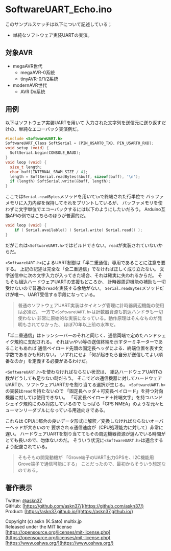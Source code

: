 # SoftwareUART_Echo.ino

このサンプルスケッチは以下について記述している；

- 単純なソフトウェア実装UARTの実演。

## 対象AVR

- megaAVR世代
  - megaAVR-0系統
  - tinyAVR-0/1/2系統
- modernAVR世代
  - AVR Dx系統

## 用例

以下はソフトウェア実装UARTを用いて
入力された文字列を送信元に送り返すだけの、単純なエコーバック実演例だ。

```c
#include <SoftwareUART.h>
SoftwareUART_Class SoftSerial = {PIN_USART0_TXD, PIN_USART0_RXD};
void setup (void) {
  SoftSerial.begin(CONSOLE_BAUD);
}
void loop (void) {
  size_t length;
  char buff[INTERNAL_SRAM_SIZE / 4];
  length = SoftSerial.readBytes(&buff, sizeof(buff), '\n');
  if (length) SoftSerial.write(&buff, length);
}
```

ここでは`Serial.readBytes`メソッドを用いて`\n`で終端された行単位で
バッファメモリに入力内容を保持してそれをプリントしているが、
バッファメモリを使わずに文字単位でエコーバックするには以下のようにしたいだろう。
Arduino互換APIの例ではこちらのほうが普遍的だ。

```c
void loop (void) {
	if ( Serial.available() ) Serial.write( Serial.read() );
}
```

だがこれは`<SoftwareUART.h>`ではビルドできない。`read`が実装されていないからだ。

`<SoftwareUART.h>`によるUART制御は「半二重通信」専用であることに注意を要する。
上記の記述は完全な「全二重通信」でなければ正しく成り立たない。
文字送信中に次の文字入力が入ってきた場合、それは確実に失われるからだ。
そもそも組込ハードウェアUARTの支援もどころか、
計時器周辺機能の補助も一切受けないので普通の`read`を実装する余地がない。
`Serial.readBytes`メソッドだけが唯一、UART受信する手段になっている。

> 普通のソフトウェアUART実装はタイミング管理に計時器周辺機能の使用は必須だ。
一方で`<SoftwareUART.h>`は計数器資源も割込ハンドラも一切使わない
非常に原始的な実装になっている。動作原理はそんなものが発明もされてなかった、
ほぼ70年以上前の水準だ。

「半二重通信」はトランシーバーのそれと同じく、通信両端で定めたハンドシェイク規約に支配される。
それは`\n`や`\0`等の送信終端を示すターミネーターであることもあれば
通信ペイロード先頭の固定長ヘッダによる、終端位置を表す文字数であるかも知れない。
いずれにせよ「何が起きたら自分が送信してよい順番なのか」を定義する必要があるわけだ。

`<SoftwareUART.h>`を使わなければならない状況は、
組込ハードウェアUARTの数がどうしても足りない時だろう。
そこでどの通信機器に対してハードウェアUARTか、ソフトウェアUARTかを割り当てる選択が生じる。
`<SoftwareUART.h>`の実装は`read`を持たないので
「固定長ヘッダ＋可変長ペイロード」を持つ対向機器に対しては使用できない。
「可変長ペイロード＋終端文字」を持つハンドシェイク規約にのみ対応しているので
もっぱら「GPS NMEA」のような元々ヒューマンリーダブルになっている用途向きである。

これらは CPUに都合の良いデータ形式に解釈／変換しなければならないオーバーヘッドが大きいので
要求される通信速度が（CPU処理能力に対して）非常に遅い。
ハードウェアUARTを割り当ててもその周辺機器資源が遊んでいる時間がとても長いので、勿体ないのだ。
そういう状況に`<SoftwareUART.h>`は適合するよう配慮されている。

> そもそもの開発動機が
「Grove端子のUART出力GPSを、I2C機能用Grove端子で通信可能にする」
ことだったので、最初からそういう想定なのである。

## 著作表示

Twitter: [@askn37](https://twitter.com/askn37) \
GitHub: [https://github.com/askn37/](https://github.com/askn37/) \
Product: [https://askn37.github.io/](https://askn37.github.io/)

Copyright (c) askn (K.Sato) multix.jp \
Released under the MIT license \
[https://opensource.org/licenses/mit-license.php](https://opensource.org/licenses/mit-license.php) \
[https://www.oshwa.org/](https://www.oshwa.org/)
